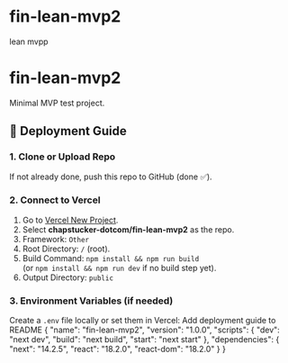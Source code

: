 # fin-lean-mvp2
lean mvpp
# fin-lean-mvp2

Minimal MVP test project.

## 🚀 Deployment Guide

### 1. Clone or Upload Repo
If not already done, push this repo to GitHub (done ✅).

### 2. Connect to Vercel
1. Go to [Vercel New Project](https://vercel.com/new).
2. Select **chapstucker-dotcom/fin-lean-mvp2** as the repo.
3. Framework: `Other`
4. Root Directory: `/` (root).
5. Build Command: `npm install && npm run build`  
   (or `npm install && npm run dev` if no build step yet).
6. Output Directory: `public`

### 3. Environment Variables (if needed)
Create a `.env` file locally or set them in Vercel:
Add deployment guide to README
{
  "name": "fin-lean-mvp2",
  "version": "1.0.0",
  "scripts": {
    "dev": "next dev",
    "build": "next build",
    "start": "next start"
  },
  "dependencies": {
    "next": "14.2.5",
    "react": "18.2.0",
    "react-dom": "18.2.0"
  }
}
